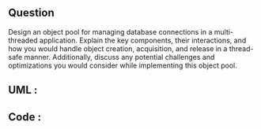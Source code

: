 
## Question
Design an object pool for managing database connections in a multi-threaded application. Explain the key components, their interactions, and how you would handle object creation, acquisition, and release in a thread-safe manner. Additionally, discuss any potential challenges and optimizations you would consider while implementing this object pool.
## UML :



## Code :















